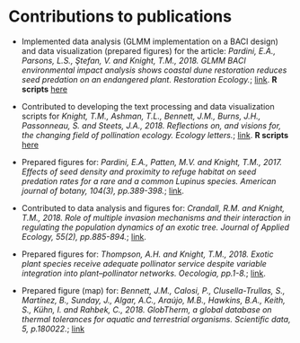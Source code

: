 # Contributions to publications

- Implemented data analysis (GLMM implementation on a BACI design) and data visualization (prepared figures) for the article: 
*Pardini, E.A., Parsons, L.S., Ştefan, V. and Knight, T.M., 2018. GLMM BACI environmental impact analysis shows coastal dune restoration reduces seed predation on an endangered plant. Restoration Ecology.*; [link](https://onlinelibrary.wiley.com/doi/abs/10.1111/rec.12678). 
**R scripts** [here](https://github.com/idiv-biodiversity/BACI_GLMM)

- Contributed to developing the text processing and data visualization scripts for *Knight, T.M., Ashman, T.L., Bennett, J.M., Burns, J.H., Passonneau, S. and Steets, J.A., 2018. Reflections on, and visions for, the changing field of pollination ecology. Ecology letters.*; [link](https://onlinelibrary.wiley.com/doi/abs/10.1111/ele.13094). **R scripts** [here](https://github.com/idiv-biodiversity/reflections_pollination_ecology)

- Prepared figures for: 
*Pardini, E.A., Patten, M.V. and Knight, T.M., 2017. Effects of seed density and proximity to refuge habitat on seed predation rates for a rare and a common Lupinus species. American journal of botany, 104(3), pp.389-398.*; [link](https://onlinelibrary.wiley.com/doi/full/10.3732/ajb.1600290).

- Contributed to data analysis and figures for: 
*Crandall, R.M. and Knight, T.M., 2018. Role of multiple invasion mechanisms and their interaction in regulating the population dynamics of an exotic tree. Journal of Applied Ecology, 55(2), pp.885-894.*; [link](https://besjournals.onlinelibrary.wiley.com/doi/abs/10.1111/1365-2664.13020).

- Prepared figures for: 
*Thompson, A.H. and Knight, T.M., 2018. Exotic plant species receive adequate pollinator service despite variable integration into plant–pollinator networks. Oecologia, pp.1-8.*; [link](https://link.springer.com/article/10.1007/s00442-018-4096-4).

- Prepared figure (map) for:
*Bennett, J.M., Calosi, P., Clusella-Trullas, S., Martínez, B., Sunday, J., Algar, A.C., Araújo, M.B., Hawkins, B.A., Keith, S., Kühn, I. and Rahbek, C., 2018. GlobTherm, a global database on thermal tolerances for aquatic and terrestrial organisms. Scientific data, 5, p.180022.*; [link](https://www.nature.com/articles/sdata201822)
